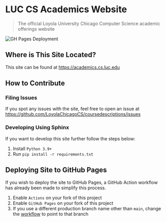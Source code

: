 # LUC CS Academics Website

> The official Loyola University Chicago Computer Science academic offerings website

![GH Pages Deployment](https://github.com/LoyolaChicagoCS/coursedescriptions/actions/workflows/main.yml/badge.svg)

## Where is This Site Located?

This site can be found at https://academics.cs.luc.edu

## How to Contribute

### Filing Issues

If you spot any issues with the site, feel free to open an issue at https://github.com/LoyolaChicagoCS/coursedescriptions/issues

### Developing Using Sphinx

If you want to develop this site further follow the steps below:

1. Install `Python 3.9+`
2. Run `pip install -r requirements.txt`

## Deploying Site to GitHub Pages

If you wish to deploy the site to GitHub Pages, a GitHub Action workflow has already been made to simplify this process.

1. Enable `Actions` on your fork of this project
2. Enable `GitHub Pages` on your fork of this project
3. If you use a different production branch name other than `main`, change the [workflow](.github/workflow/main.yml) to point to that branch
